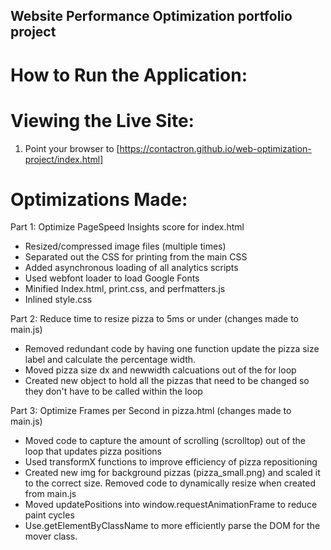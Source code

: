 ## Website Performance Optimization portfolio project

How to Run the Application:
============================

Viewing the Live Site:
=======================
1. Point your browser to [https://contactron.github.io/web-optimization-project/index.html]


Optimizations Made:
=======================

Part 1: Optimize PageSpeed Insights score for index.html
 - Resized/compressed image files (multiple times)
 - Separated out the CSS for printing from the main CSS
 - Added asynchronous loading of all analytics scripts
 - Used webfont loader to load Google Fonts
 - Minified Index.html, print.css, and perfmatters.js
 - Inlined style.css

Part 2: Reduce time to resize pizza to 5ms or under (changes made to main.js)
 - Removed redundant code by having one function update the pizza size label and calculate the percentage width.
 - Moved pizza size dx and newwidth calcuations out of the for loop
 - Created new object to hold all the pizzas that need to be changed so they don't have to be called within the loop

Part 3: Optimize Frames per Second in pizza.html (changes made to main.js)
 - Moved code to capture the amount of scrolling (scrolltop) out of the loop that updates pizza positions
 - Used transformX functions to improve efficiency of pizza repositioning
 - Created new img for background pizzas (pizza_small.png) and scaled it to the correct size. Removed code to dynamically resize when created from main.js
 - Moved updatePositions into window.requestAnimationFrame to reduce paint cycles
 - Use.getElementByClassName to more efficiently parse the DOM for the mover class.

